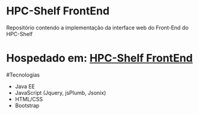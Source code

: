 # HPC-Shelf FrontEnd
Repositório contendo a implementação da interface web do Front-End do HPC-Shelf
# Hospedado em: [HPC-Shelf FrontEnd](http://storm.lia.ufc.br:8080/HPC-Shelf-FrontEnd-Core/index.html)
#Tecnologias
* Java EE
* JavaScript (Jquery, jsPlumb, Jsonix)
* HTML/CSS
* Bootstrap
